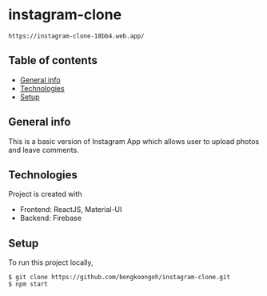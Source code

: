 # instagram-clone
```
https://instagram-clone-18bb4.web.app/
```

## Table of contents
* [General info](#general-info)
* [Technologies](#technologies)
* [Setup](#setup)

## General info
This is a basic version of Instagram App which allows user to upload photos and leave comments.

## Technologies
Project is created with
* Frontend: ReactJS, Material-UI
* Backend: Firebase

## Setup
To run this project locally,

```
$ git clone https://github.com/bengkoongoh/instagram-clone.git
$ npm start
```
